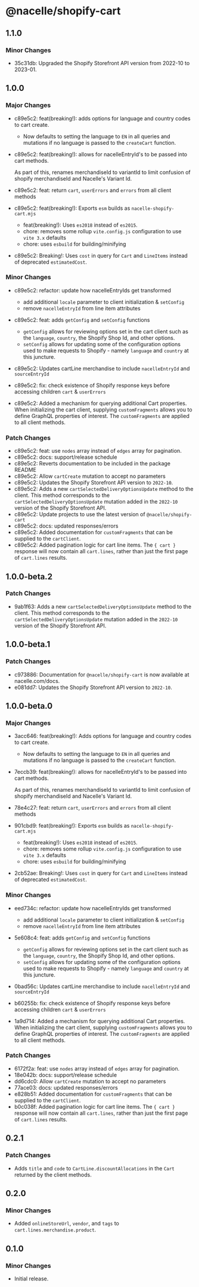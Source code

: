 # @nacelle/shopify-cart

## 1.1.0

### Minor Changes

- 35c31db: Upgraded the Shopify Storefront API version from 2022-10 to 2023-01.

## 1.0.0

### Major Changes

- c89e5c2: feat(breaking!): adds options for language and country codes to cart create.

  - Now defaults to setting the language to `EN` in all queries and mutations if no language is passed to the `createCart` function.

- c89e5c2: feat(breaking!): allows for nacelleEntryId's to be passed into cart methods.

  As part of this, renames merchandiseId to variantId to limit confusion of shopify merchandiseId and Nacelle's Variant Id.

- c89e5c2: feat: return `cart`, `userErrors` and `errors` from all client methods
- c89e5c2: feat(breaking!): Exports `esm` builds as `nacelle-shopify-cart.mjs`
  - feat(breaking!): Uses `es2018` instead of `es2015`.
  - chore: removes some rollup `vite.config.js` configuration to use `vite 3.x` defaults
  - chore: uses `esbuild` for building/minifying
- c89e5c2: Breaking!: Uses `cost` in query for `Cart` and `LineItems` instead of deprecated `estimatedCost`.

### Minor Changes

- c89e5c2: refactor: update how nacelleEntryIds get transformed

  - add additional `locale` parameter to client initialization & `setConfig`
  - remove `nacelleEntryId` from line item attributes

- c89e5c2: feat: adds `getConfig` and `setConfig` functions

  - `getConfig` allows for reviewing options set in the cart client such as the `language`, `country`, the Shopify Shop Id, and other options.
  - `setConfig` allows for updating some of the configuration options used to make requests to Shopify - namely `language` and `country` at this juncture.

- c89e5c2: Updates cartLine merchandise to include `nacelleEntryId` and `sourceEntryId`
- c89e5c2: fix: check existence of Shopify response keys before accessing children `cart` & `userErrors`
- c89e5c2: Added a mechanism for querying additional Cart properties. When initializing the cart client, supplying `customFragments` allows you to define GraphQL properties of interest. The `customFragments` are applied to all client methods.

### Patch Changes

- c89e5c2: feat: use `nodes` array instead of `edges` array for pagination.
- c89e5c2: docs: support/release schedule
- c89e5c2: Reverts documentation to be included in the package README
- c89e5c2: Allow `cartCreate` mutation to accept no parameters
- c89e5c2: Updates the Shopify Storefront API version to `2022-10`.
- c89e5c2: Adds a new `cartSelectedDeliveryOptionsUpdate` method to the client. This method corresponds to the `cartSelectedDeliveryOptionsUpdate` mutation added in the `2022-10` version of the Shopify Storefront API.
- c89e5c2: Update projects to use the latest version of `@nacelle/shopify-cart`
- c89e5c2: docs: updated responses/errors
- c89e5c2: Added documentation for `customFragments` that can be supplied to the `cartClient`.
- c89e5c2: Added pagination logic for cart line items. The `{ cart }` response will now contain all `cart.lines`, rather than just the first page of `cart.lines` results.

## 1.0.0-beta.2

### Patch Changes

- 9ab1f63: Adds a new `cartSelectedDeliveryOptionsUpdate` method to the client. This method corresponds to the `cartSelectedDeliveryOptionsUpdate` mutation added in the `2022-10` version of the Shopify Storefront API.

## 1.0.0-beta.1

### Patch Changes

- c973886: Documentation for `@nacelle/shopify-cart` is now available at nacelle.com/docs.
- e081dd7: Updates the Shopify Storefront API version to `2022-10`.

## 1.0.0-beta.0

### Major Changes

- 3acc646: feat(breaking!): Adds options for language and country codes to cart create.

  - Now defaults to setting the language to `EN` in all queries and mutations if no language is passed to the `createCart` function.

- 7eccb39: feat(breaking!): allows for nacelleEntryId's to be passed into cart methods.

  As part of this, renames merchandiseId to variantId to limit confusion of shopify merchandiseId and Nacelle's Variant Id.

- 78e4c27: feat: return `cart`, `userErrors` and `errors` from all client methods
- 901cbd9: feat(breaking!): Exports `esm` builds as `nacelle-shopify-cart.mjs`
  - feat(breaking!): Uses `es2018` instead of `es2015`.
  - chore: removes some rollup `vite.config.js` configuration to use `vite 3.x` defaults
  - chore: uses `esbuild` for building/minifying
- 2cb52ae: Breaking!: Uses `cost` in query for `Cart` and `LineItems` instead of deprecated `estimatedCost`.

### Minor Changes

- eed734c: refactor: update how nacelleEntryIds get transformed

  - add additional `locale` parameter to client initialization & `setConfig`
  - remove `nacelleEntryId` from line item attributes

- 5e608c4: feat: adds `getConfig` and `setConfig` functions

  - `getConfig` allows for reviewing options set in the cart client such as the `language`, `country`, the Shopify Shop Id, and other options.
  - `setConfig` allows for updating some of the configuration options used to make requests to Shopify - namely `language` and `country` at this juncture.

- 0bad56c: Updates cartLine merchandise to include `nacelleEntryId` and `sourceEntryId`
- b60255b: fix: check existence of Shopify response keys before accessing children `cart` & `userErrors`
- 1a9d714: Added a mechanism for querying additional Cart properties. When initializing the cart client, supplying `customFragments` allows you to define GraphQL properties of interest. The `customFragments` are applied to all client methods.

### Patch Changes

- 6172f2a: feat: use `nodes` array instead of `edges` array for pagination.
- 18e042b: docs: support/release schedule
- dd6cdc0: Allow `cartCreate` mutation to accept no parameters
- 77ace03: docs: updated responses/errors
- e828b51: Added documentation for `customFragments` that can be supplied to the `cartClient`.
- b0c038f: Added pagination logic for cart line items. The `{ cart }` response will now contain all `cart.lines`, rather than just the first page of `cart.lines` results.

## 0.2.1

### Patch Changes

- Adds `title` and `code` to `CartLine.discountAllocations` in the `Cart` returned by the client methods.

## 0.2.0

### Minor Changes

- Added `onlineStoreUrl`, `vendor`, and `tags` to `cart.lines.merchandise.product`.

## 0.1.0

### Minor Changes

- Initial release.
